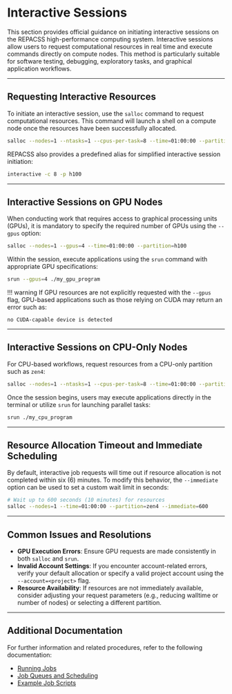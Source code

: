 # Interactive Sessions

This section provides official guidance on initiating interactive sessions on the REPACSS high-performance computing system. Interactive sessions allow users to request computational resources in real time and execute commands directly on compute nodes. This method is particularly suitable for software testing, debugging, exploratory tasks, and graphical application workflows.

---

## Requesting Interactive Resources

To initiate an interactive session, use the `salloc` command to request computational resources. This command will launch a shell on a compute node once the resources have been successfully allocated.

```bash
salloc --nodes=1 --ntasks=1 --cpus-per-task=8 --time=01:00:00 --partition=zen4
```

REPACSS also provides a predefined alias for simplified interactive session initiation:

```bash
interactive -c 8 -p h100
```

---

## Interactive Sessions on GPU Nodes

When conducting work that requires access to graphical processing units (GPUs), it is mandatory to specify the required number of GPUs using the `--gpus` option:

```bash
salloc --nodes=1 --gpus=4 --time=01:00:00 --partition=h100
```

Within the session, execute applications using the `srun` command with appropriate GPU specifications:

```bash
srun --gpus=4 ./my_gpu_program
```

!!! warning
    If GPU resources are not explicitly requested with the `--gpus` flag, GPU-based applications such as those relying on CUDA may return an error such as:

```
no CUDA-capable device is detected
```

---

## Interactive Sessions on CPU-Only Nodes

For CPU-based workflows, request resources from a CPU-only partition such as `zen4`:

```bash
salloc --nodes=1 --ntasks=1 --cpus-per-task=8 --time=01:00:00 --partition=zen4
```

Once the session begins, users may execute applications directly in the terminal or utilize `srun` for launching parallel tasks:

```bash
srun ./my_cpu_program
```

---

## Resource Allocation Timeout and Immediate Scheduling

By default, interactive job requests will time out if resource allocation is not completed within six (6) minutes. To modify this behavior, the `--immediate` option can be used to set a custom wait limit in seconds:

```bash
# Wait up to 600 seconds (10 minutes) for resources
salloc --nodes=1 --time=01:00:00 --partition=zen4 --immediate=600
```

---

## Common Issues and Resolutions

- **GPU Execution Errors**: Ensure GPU requests are made consistently in both `salloc` and `srun`.
- **Invalid Account Settings**: If you encounter account-related errors, verify your default allocation or specify a valid project account using the `--account=<project>` flag.
- **Resource Availability**: If resources are not immediately available, consider adjusting your request parameters (e.g., reducing walltime or number of nodes) or selecting a different partition.

---

## Additional Documentation

For further information and related procedures, refer to the following documentation:

- [Running Jobs](basics.md)
- [Job Queues and Scheduling](scheduling.md)
- [Example Job Scripts](examples.md)
